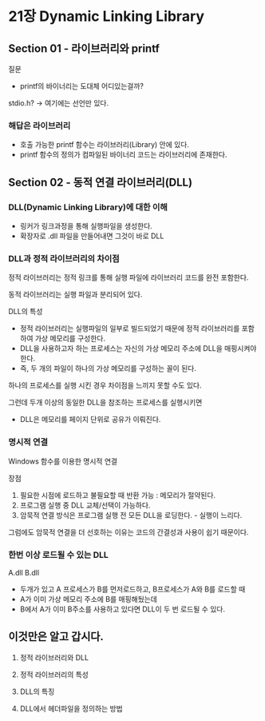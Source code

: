# 21장 Dynamic Linking Library
## Section 01 - 라이브러리와 printf
질문
* printf의 바이너리는 도대체 어디있는걸까?

stdio.h? -> 여기에는 선언만 있다.

### 해답은 라이브러리
* 호출 가능한 printf 함수는 라이브러리(Library) 안에 있다.
* printf 함수의 정의가 컴파일된 바이너리 코드는 라이브러리에 존재한다.


## Section 02 - 동적 연결 라이브러리(DLL)
### DLL(Dynamic Linking Library)에 대한 이해
* 링커가 링크과정을 통해 실행파일을 생성한다.
* 확장자로 .dll 파일을 만들어내면 그것이 바로 DLL

### DLL과 정적 라이브러리의 차이점
정적 라이브러리는 정적 링크를 통해 실행 파일에 라이브러리 코드를 완전 포함한다.

동적 라이브러리는 실행 파일과 분리되어 있다.

DLL의 특성
* 정적 라이브러리는 실행파일의 일부로 빌드되었기 때문에 정적 라이브러리를 포함하여 가상 메모리를 구성한다.
* DLL을 사용하고자 하는 프로세스는 자신의 가상 메모리 주소에 DLL을 매핑시켜야 한다.
* 즉, 두 개의 파일이 하나의 가상 메모리를 구성하는 꼴이 된다.

하나의 프로세스를 실행 시킨 경우 차이점을 느끼지 못할 수도 있다.

그런데 두개 이상의 동일한 DLL을 참조하는 프로세스를 실행시키면
* DLL은 메모리를 페이지 단위로 공유가 이뤄진다.

### 명시적 연결
Windows 함수를 이용한 명시적 연결

장점
1. 필요한 시점에 로드하고 불필요할 때 반환 가능 : 메모리가 절약된다.
2. 프로그램 실행 중 DLL 교체/선택이 가능하다.
3. 암묵적 연결 방식은 프로그램 실행 전 모든 DLL을 로딩한다. - 실행이 느리다.

그럼에도 암묵적 연결을 더 선호하는 이유는 코드의 간결성과 사용이 쉽기 때문이다.


### 한번 이상 로드될 수 있는 DLL
A.dll B.dll
* 두개가 있고 A 프로세스가 B를 먼저로드하고, B프로세스가 A와 B를 로드할 때
* A가 이미 가상 메모리 주소에 B를 매핑해뒀는데
* B에서 A가 이미 B주소를 사용하고 있다면 DLL이 두 번 로드될 수 있다.

## 이것만은 알고 갑시다.
1. 정적 라이브러리와 DLL

2. 정적 라이브러리의 특성
3. DLL의 특징
4. DLL에서 헤더파일을 정의하는 방법
